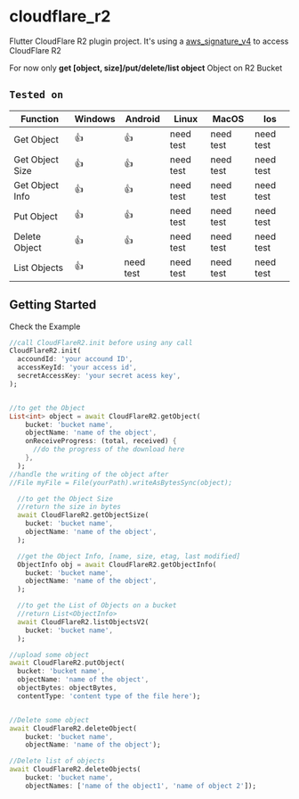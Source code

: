 # cloudflare_r2

Flutter CloudFlare R2 plugin project. It's using a [aws_signature_v4](https://pub.dev/packages/aws_signature_v4) to access CloudFlare R2

For now only **get [object, size]/put/delete/list object** Object on R2 Bucket

## `Tested on`


| Function          | Windows       | Android       | Linux    | MacOS    | Ios    |
| ----------        | ----------- | ----------- | ----------- | ----------- | ----------- |
| Get Object        | 👍 | 👍       | need test | need test | need test |
| Get Object Size   | 👍 | 👍       |  need test | need test | need test |
| Get Object Info   | 👍 | 👍       |  need test | need test | need test |
| Put Object        | 👍 | 👍       | need test | need test | need test |
| Delete Object     | 👍 | 👍       | need test | need test | need test |
| List Objects      | 👍 | need test | need test | need test | need test |

## Getting Started

Check the Example

```dart
//call CloudFlareR2.init before using any call
CloudFlareR2.init(
  accoundId: 'your accound ID',
  accessKeyId: 'your access id', 
  secretAccessKey: 'your secret acess key',   
);


//to get the Object
List<int> object = await CloudFlareR2.getObject(
    bucket: 'bucket name',
    objectName: 'name of the object',
    onReceiveProgress: (total, received) {
      //do the progress of the download here
    },
  );
//handle the writing of the object after
//File myFile = File(yourPath).writeAsBytesSync(object);

  //to get the Object Size
  //return the size in bytes
  await CloudFlareR2.getObjectSize(
    bucket: 'bucket name',
    objectName: 'name of the object',
  );

  //get the Object Info, [name, size, etag, last modified]
  ObjectInfo obj = await CloudFlareR2.getObjectInfo(
    bucket: 'bucket name',
    objectName: 'name of the object',
  );

  //to get the List of Objects on a bucket
  //return List<ObjectInfo>
  await CloudFlareR2.listObjectsV2(
    bucket: 'bucket name',
  );

//upload some object
await CloudFlareR2.putObject(
  bucket: 'bucket name',
  objectName: 'name of the object',
  objectBytes: objectBytes,
  contentType: 'content type of the file here');


//Delete some object
await CloudFlareR2.deleteObject(
    bucket: 'bucket name',
    objectName: 'name of the object');

//Delete list of objects
await CloudFlareR2.deleteObjects(
    bucket: 'bucket name',
    objectNames: ['name of the object1', 'name of object 2']);
```